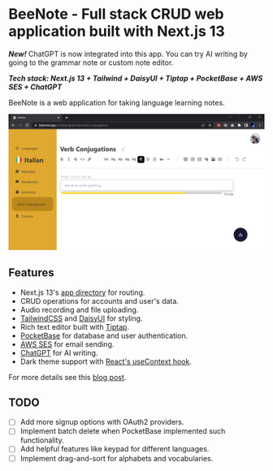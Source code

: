 # BeeNote - Full stack CRUD web application built with Next.js 13

***New!*** ChatGPT is now integrated into this app. You can try AI writing by going to the grammar note or custom note editor. 

***Tech stack: Next.js 13 + Tailwind + DaisyUI + Tiptap + PocketBase + AWS SES + ChatGPT***

BeeNote is a web application for taking language learning notes. 

<img src="screenshot.png" style="zoom:80%;" />

## Features

- Next.js 13's [app directory](https://beta.nextjs.org/docs/routing/fundamentals#the-app-directory) for routing.
- CRUD operations for accounts and user's data.
- Audio recording and file uploading.
- [TailwindCSS](https://tailwindcss.com/) and [DaisyUI](https://daisyui.com/) for styling.
- Rich text editor built with [Tiptap](https://tiptap.dev/).
- [PocketBase](https://pocketbase.io/) for database and user authentication.
- [AWS SES](https://aws.amazon.com/ses/) for email sending.
- [ChatGPT](https://platform.openai.com/docs/introduction) for AI writing.
- Dark theme support with [React's useContext hook](https://react.dev/reference/react/useContext).

For more details see this [blog post](https://lifeitech.github.io/posts/beenote/). 

## TODO

- [ ] Add more signup options with OAuth2 providers.
- [ ] Implement batch delete when PocketBase implemented such functionality.
- [ ] Add helpful features like keypad for different languages.
- [ ] Implement drag-and-sort for alphabets and vocabularies.
